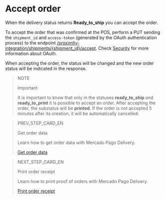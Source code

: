 # Accept order

When the delivery status returns **Ready_to_ship** you can accept the order.

To accept the order that was confirmed at the POS, perform a PUT sending the `shipment_id` and `access-token` (generated by the OAuth authentication process) to the endpoint [/proximity-integration/shipments/{shipment_id}/accept](https://www.mercadopago[FAKER][URL][DOMAIN]/developers/pt/reference/mp_delivery/_proximity-integration_shipments_shipment_id_accept/put). Check [Security](https://www.mercadopago[FAKER][URL][DOMAIN]/developers/en/guides/security/oauth/introduction) for more information about OAuth.

When accepting the order, the status will be changed and the new order status will be indicated in the response.

> NOTE
>
> Important
>
> It is important to know that only in the statuses **ready_to_ship** and **ready_to_print** it is possible to accept an order. After accepting the order, the substatus will be **printed**. If the order is not accepted 5 minutes after its creation, it will be automatically cancelled.

> PREV_STEP_CARD_EN
>
> Get order data
>
> Learn how to get order data with Mercado Pago Delivery.
>
> [Get order data](https://www.mercadopago[FAKER][URL][DOMAIN]/developers/en/guides/mp-delivery/get-order-data)

> NEXT_STEP_CARD_EN
>
> Print order receipt
>
> Learn how to print proof of orders with Mercado Pago Delivery.
>
> [Print order receipt](https://www.mercadopago[FAKER][URL][DOMAIN]/developers/en/guides/mp-delivery/print-order-receipt)
